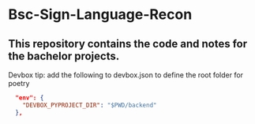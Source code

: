 # Bsc-Sign-Language-Recon

## This repository contains the code and notes for the bachelor projects.

Devbox tip:
add the following to devbox.json to define the root folder for poetry
```json
  "env": {
    "DEVBOX_PYPROJECT_DIR": "$PWD/backend"
  },
```